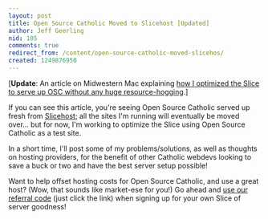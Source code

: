 ```yaml
---
layout: post
title: Open Source Catholic Moved to Slicehost [Updated]
author: Jeff Geerling
nid: 105
comments: true
redirect_from: /content/open-source-catholic-moved-slicehos/
created: 1249876950
---
```

<p>[<strong>Update</strong>: An article on Midwestern Mac explaining <a href="http://www.midwesternmac.com/blogs/geerlingguy/getting-oscs-drupal-install-optimized-slicehost">how I optimized the Slice to serve up OSC without any huge resource-hogging</a>.]</p>
<p>If you can see this article, you're seeing Open Source Catholic served up fresh from <a href="http://www.slicehost.com/">Slicehost</a>; all the sites I'm running will eventually be moved over... but for now, I'm working to optimize the Slice using Open Source Catholic as a test site.</p>
<p>In a short time, I'll post some of my problems/solutions, as well as thoughts on hosting providers, for the benefit of other Catholic webdevs looking to save a buck or two and have the best server setup possible!</p>
<p>Want to help offset hosting costs for Open Source Catholic, and use a great host? (Wow, that sounds like market-ese for you!) Go ahead and <a href="https://manage.slicehost.com/customers/new?referrer=84a8e3f24620566826619c9b1c117459">use our referral code</a>&nbsp;(just click the link) when signing up for your own Slice of server goodness!</p>
